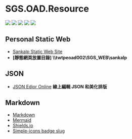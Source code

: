 # SGS.OAD.Resource

![](https://img.shields.io/badge/Tool-Resource-orange)
![](https://img.shields.io/badge/JSON-555?logo=json)
![](https://img.shields.io/badge/Mermaid-555?logo=mermaid)
![](https://img.shields.io/badge/Shields.io-555?logo=shieldsdotio)
![](https://img.shields.io/badge/Markdown-555?logo=markdown)

## Personal Static Web
- [Sankalp Static Web Site](http://twtpeoad002/sankalp/)
- **[靜態網頁放置目錄] \\\\twtpeoad002\SGS_WEB\sankalp**

## JSON
- [JSON Edior Online](https://jsoneditoronline.org/) **線上編輯 JSON 和美化排版**

## Markdown
- [Markdown](https://markdown.tw/)
- [Mermaid](https://mermaid.js.org/)
- [Shields.io](https://shields.io/)
- [Simple-icons badge slug](https://github.com/simple-icons/simple-icons/blob/master/slugs.md)